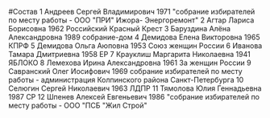 #Состав
1 Андреев Сергей Владимирович 1971 \"собрание избирателей по месту работы - ООО \"ПРИ\" Ижора- Энергоремонт\"
2 Агтар Лариса Борисовна 1962 Российский Красный Крест
3 Баруздина Алёна Александровна 1989 собрание-дом
4 Демидова Елена Викторовна 1965 КПРФ
5 Демидова Ольга Аюповна 1953 Союз женщин России
6 Иванова Тамара Дмитриевна 1958 ЕР
7 Крауклиш Маргарита Николаевна 1941 ЯБЛОКО
8 Лемехова Ирина Александровна 1961 За женщин России
9 Савранский Олег Иосифович 1969 собрание избирателей по месту работы - администрация Колпинского района Санкт-Петербурга
10 Селюгин Сергей Николаевич 1963 ЛДПР
11 Тямолова Юлия Геннадьевна 1987 СР
12 Шпенев Алексей Евгеньевич 1986 \"собрание избирателей по месту работы - ООО \"ПСБ \"Жил Строй\"
